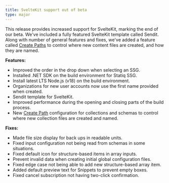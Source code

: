 ```yaml
---
title: SvelteKit support out of beta
type: major
---
```

This release provides increased support for SvelteKit, marking the end of our beta. We've included a fully featured SvelteKit template called Sendit. Along with number of general features and fixes, we've added a feature called [Create Paths](/documentation/articles/choosing-where-to-create-new-files/) to control where new content files are created, and how they are named.

**Features:**

* Improved the order in the drop down when selecting an SSG.
* Installed .NET SDK on the build environment for Statiq SSG.
* Install latest LTS Node.js (v18) on the build environment.
* Organizations for new user accounts now use the first name provided when created.
* Sendit template for SvelteKit.
* Improved performance during the opening and closing parts of the build process.
* New [Create Path](/documentation/articles/choosing-where-to-create-new-files/) configuration for collections and schemas to control where new collection files are created and named.

**Fixes:**

* Made file size display for back ups in readable units.
* Fixed input configuration not being read from schemas in some situations.
* Fixed default icon for structure-based items in array inputs.
* Prevent invalid data when creating initial global configuration files.
* Fixed edge case not being able to add new structure-based array item.
* Added default preview text for Snippets to prevent empty boxes.
* Fixed cancel subscription not having two-click confirmation.